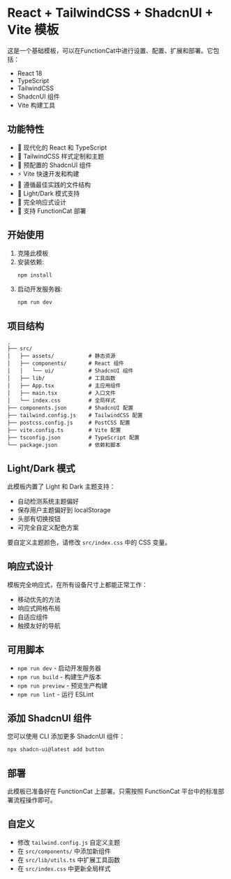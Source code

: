 # React + TailwindCSS + ShadcnUI + Vite 模板

这是一个基础模板，可以在FunctionCat中进行设置、配置、扩展和部署。它包括：

- React 18
- TypeScript
- TailwindCSS
- ShadcnUI 组件
- Vite 构建工具

## 功能特性

- 🚀 现代化的 React 和 TypeScript
- 🎨 TailwindCSS 样式定制和主题
- 🧱 预配置的 ShadcnUI 组件
- ⚡ Vite 快速开发和构建
- 📁 遵循最佳实践的文件结构
- 🌙 Light/Dark 模式支持
- 📱 完全响应式设计
- 🎯 支持 FunctionCat 部署

## 开始使用

1. 克隆此模板
2. 安装依赖:
   ```bash
   npm install
   ```
3. 启动开发服务器:
   ```bash
   npm run dev
   ```

## 项目结构

```
.
├── src/
│   ├── assets/           # 静态资源
│   ├── components/       # React 组件
│   │   └── ui/           # ShadcnUI 组件
│   ├── lib/              # 工具函数
│   ├── App.tsx           # 主应用组件
│   ├── main.tsx          # 入口文件
│   └── index.css         # 全局样式
├── components.json       # ShadcnUI 配置
├── tailwind.config.js    # TailwindCSS 配置
├── postcss.config.js     # PostCSS 配置
├── vite.config.ts        # Vite 配置
├── tsconfig.json         # TypeScript 配置
└── package.json          # 依赖和脚本
```

## Light/Dark 模式

此模板内置了 Light 和 Dark 主题支持：

- 自动检测系统主题偏好
- 保存用户主题偏好到 localStorage
- 头部有切换按钮
- 可完全自定义配色方案

要自定义主题颜色，请修改 `src/index.css` 中的 CSS 变量。

## 响应式设计

模板完全响应式，在所有设备尺寸上都能正常工作：

- 移动优先的方法
- 响应式网格布局
- 自适应组件
- 触摸友好的导航

## 可用脚本

- `npm run dev` - 启动开发服务器
- `npm run build` - 构建生产版本
- `npm run preview` - 预览生产构建
- `npm run lint` - 运行 ESLint

## 添加 ShadcnUI 组件

您可以使用 CLI 添加更多 ShadcnUI 组件：

```bash
npx shadcn-ui@latest add button
```

## 部署

此模板已准备好在 FunctionCat 上部署。只需按照 FunctionCat 平台中的标准部署流程操作即可。

## 自定义

- 修改 `tailwind.config.js` 自定义主题
- 在 `src/components/` 中添加新组件
- 在 `src/lib/utils.ts` 中扩展工具函数
- 在 `src/index.css` 中更新全局样式